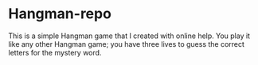# Hangman-repo
This is a simple Hangman game that I created with online help. You play it like any other Hangman game;
you have three lives to guess the correct letters for the mystery word.
